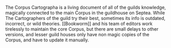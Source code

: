 The Corpus Cartographa is a living document of all of the guilds knowledge, magically connected to the main Corpus in the guildhouse on Septea. While The Cartographers of the guild try their best, sometimes its info is outdated, incorrect, or wild theories. [[Bookworm]] and his team of editors work tirelessly to maintain the core Corpus, but there are small delays to other versions, and lesser guild houses only have non magic copies of the Corpus, and have to update it manually.